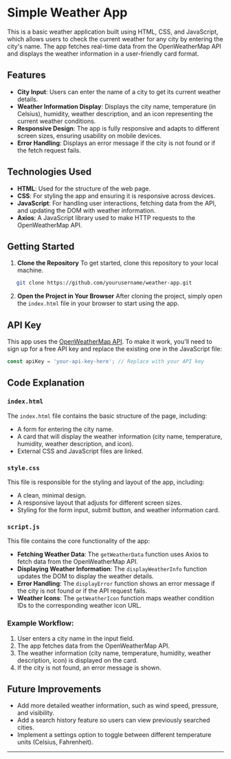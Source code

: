 # Simple Weather App

This is a basic weather application built using HTML, CSS, and JavaScript, which allows users to check the current weather for any city by entering the city's name. The app fetches real-time data from the OpenWeatherMap API and displays the weather information in a user-friendly card format.

## Features

* **City Input**: Users can enter the name of a city to get its current weather details.
* **Weather Information Display**: Displays the city name, temperature (in Celsius), humidity, weather description, and an icon representing the current weather conditions.
* **Responsive Design**: The app is fully responsive and adapts to different screen sizes, ensuring usability on mobile devices.
* **Error Handling**: Displays an error message if the city is not found or if the fetch request fails.

## Technologies Used

* **HTML**: Used for the structure of the web page.
* **CSS**: For styling the app and ensuring it is responsive across devices.
* **JavaScript**: For handling user interactions, fetching data from the API, and updating the DOM with weather information.
* **Axios**: A JavaScript library used to make HTTP requests to the OpenWeatherMap API.

## Getting Started

1. **Clone the Repository**
   To get started, clone this repository to your local machine.
```bash
   git clone https://github.com/yourusername/weather-app.git
```

2. **Open the Project in Your Browser**
   After cloning the project, simply open the `index.html` file in your browser to start using the app.

## API Key

This app uses the [OpenWeatherMap API](https://openweathermap.org/). To make it work, you'll need to sign up for a free API key and replace the existing one in the JavaScript file:

```javascript
const apiKey = 'your-api-key-here'; // Replace with your API key
```

## Code Explanation

### `index.html`

The `index.html` file contains the basic structure of the page, including:

* A form for entering the city name.
* A card that will display the weather information (city name, temperature, humidity, weather description, and icon).
* External CSS and JavaScript files are linked.

### `style.css`

This file is responsible for the styling and layout of the app, including:

* A clean, minimal design.
* A responsive layout that adjusts for different screen sizes.
* Styling for the form input, submit button, and weather information card.

### `script.js`

This file contains the core functionality of the app:

* **Fetching Weather Data**: The `getWeatherData` function uses Axios to fetch data from the OpenWeatherMap API.
* **Displaying Weather Information**: The `displayWeatherInfo` function updates the DOM to display the weather details.
* **Error Handling**: The `displayError` function shows an error message if the city is not found or if the API request fails.
* **Weather Icons**: The `getWeatherIcon` function maps weather condition IDs to the corresponding weather icon URL.

### Example Workflow:

1. User enters a city name in the input field.
2. The app fetches data from the OpenWeatherMap API.
3. The weather information (city name, temperature, humidity, weather description, icon) is displayed on the card.
4. If the city is not found, an error message is shown.


## Future Improvements

* Add more detailed weather information, such as wind speed, pressure, and visibility.
* Add a search history feature so users can view previously searched cities.
* Implement a settings option to toggle between different temperature units (Celsius, Fahrenheit).


---
